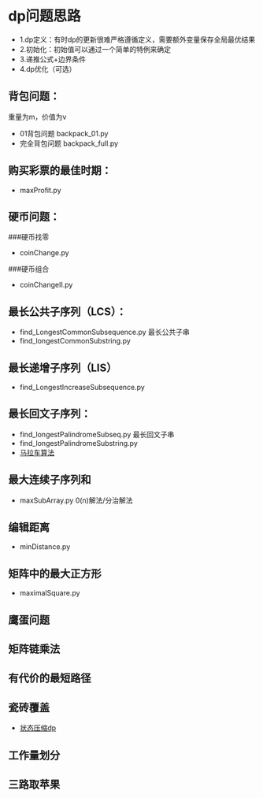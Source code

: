 # dp问题思路
- 1.dp定义：有时dp的更新很难严格遵循定义，需要额外变量保存全局最优结果
- 2.初始化：初始值可以通过一个简单的特例来确定
- 3.递推公式+边界条件
- 4.dp优化（可选）

## 背包问题：
重量为m，价值为v
- 01背包问题 backpack_01.py
- 完全背包问题 backpack_full.py

## 购买彩票的最佳时期：
- maxProfit.py

## 硬币问题：
###硬币找零
- coinChange.py

###硬币组合
- coinChangeII.py

## 最长公共子序列（LCS）：
- find_LongestCommonSubsequence.py
最长公共子串
- find_longestCommonSubstring.py

## 最长递增子序列（LIS）
- find_LongestIncreaseSubsequence.py

## 最长回文子序列：
- find_longestPalindromeSubseq.py
最长回文子串
- find_longestPalindromeSubstring.py
- [马拉车算法](https://blog.csdn.net/sinat_35261315/article/details/78267046)

## 最大连续子序列和
- maxSubArray.py
0(n)解法/分治解法

## 编辑距离
- minDistance.py

## 矩阵中的最大正方形
- maximalSquare.py

## 鹰蛋问题

## 矩阵链乘法

## 有代价的最短路径

## 瓷砖覆盖
- [状态压缩dp](https://hongqiang.iteye.com/blog/1625215)

## 工作量划分

## 三路取苹果